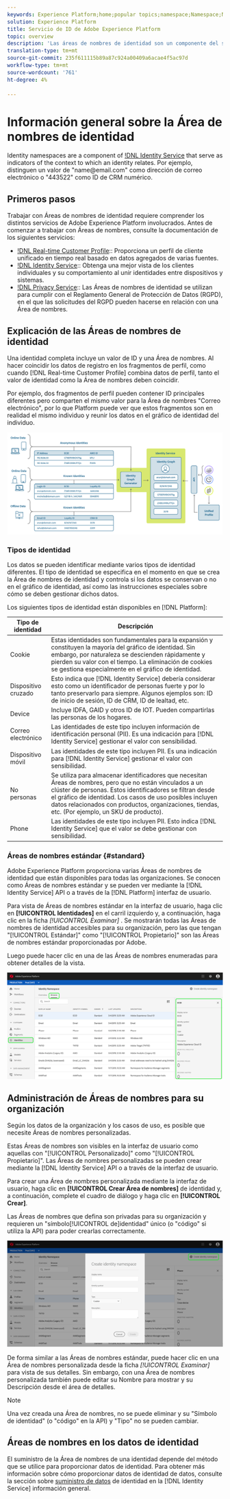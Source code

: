 ```yaml
---
keywords: Experience Platform;home;popular topics;namespace;Namespace;Namespaces;namespaces;identity namespace;Identity namespace;identity;Identity;Identity service;identity service
solution: Experience Platform
title: Servicio de ID de Adobe Experience Platform
topic: overview
description: 'Las áreas de nombres de identidad son un componente del servicio de identidad de   que sirve de indicadores del contexto al que se relaciona una identidad. Por ejemplo, distinguen un valor de "name<span>@email.com" como dirección de correo electrónico o "443522" como ID de CRM numérico. '
translation-type: tm+mt
source-git-commit: 235f611115b89a87c924a00409a6acae4f5ac97d
workflow-type: tm+mt
source-wordcount: '761'
ht-degree: 4%

---
```



# Información general sobre la Área de nombres de identidad

Identity namespaces are a component of [!DNL Identity Service](./home.md) that serve as indicators of the context to which an identity relates. Por ejemplo, distinguen un valor de &quot;name<span>@email.com&quot; como dirección de correo electrónico o &quot;443522&quot; como ID de CRM numérico.

## Primeros pasos

Trabajar con Áreas de nombres de identidad requiere comprender los distintos servicios de Adobe Experience Platform involucrados. Antes de comenzar a trabajar con Áreas de nombres, consulte la documentación de los siguientes servicios:

- [!DNL Real-time Customer Profile](../profile/home.md):: Proporciona un perfil de cliente unificado en tiempo real basado en datos agregados de varias fuentes.
- [!DNL Identity Service](./home.md):: Obtenga una mejor vista de los clientes individuales y su comportamiento al unir identidades entre dispositivos y sistemas.
- [!DNL Privacy Service](../privacy-service/home.md):: Las Áreas de nombres de identidad se utilizan para cumplir con el Reglamento General de Protección de Datos (RGPD), en el que las solicitudes del RGPD pueden hacerse en relación con una Área de nombres.

## Explicación de las Áreas de nombres de identidad

Una identidad completa incluye un valor de ID y una Área de nombres. Al hacer coincidir los datos de registro en los fragmentos de perfil, como cuando [!DNL Real-time Customer Profile] combina datos de perfil, tanto el valor de identidad como la Área de nombres deben coincidir.

Por ejemplo, dos fragmentos de perfil pueden contener ID principales diferentes pero comparten el mismo valor para la Área de nombres &quot;Correo electrónico&quot;, por lo que Platform puede ver que estos fragmentos son en realidad el mismo individuo y reunir los datos en el gráfico de identidad del individuo.

![](images/identity-service-stitching.png)

### Tipos de identidad

Los datos se pueden identificar mediante varios tipos de identidad diferentes. El tipo de identidad se especifica en el momento en que se crea la Área de nombres de identidad y controla si los datos se conservan o no en el gráfico de identidad, así como las instrucciones especiales sobre cómo se deben gestionar dichos datos.

Los siguientes tipos de identidad están disponibles en [!DNL Platform]:

| Tipo de identidad | Descripción |
| --- | --- |
| Cookie | Estas identidades son fundamentales para la expansión y constituyen la mayoría del gráfico de identidad. Sin embargo, por naturaleza se descienden rápidamente y pierden su valor con el tiempo. La eliminación de cookies se gestiona especialmente en el gráfico de identidad. |
| Dispositivo cruzado | Esto indica que [!DNL Identity Service] debería considerar esto como un identificador de personas fuerte y por lo tanto preservarlo para siempre. Algunos ejemplos son: ID de inicio de sesión, ID de CRM, ID de lealtad, etc. |
| Device | Incluye IDFA, GAID y otros ID de IOT. Pueden compartirlas las personas de los hogares. |
| Correo electrónico | Las identidades de este tipo incluyen información de identificación personal (PII). Es una indicación para [!DNL Identity Service] gestionar el valor con sensibilidad. |
| Dispositivo móvil | Las identidades de este tipo incluyen PII. Es una indicación para [!DNL Identity Service] gestionar el valor con sensibilidad. |
| No personas | Se utiliza para almacenar identificadores que necesitan Áreas de nombres, pero que no están vinculados a un clúster de personas. Estos identificadores se filtran desde el gráfico de identidad. Los casos de uso posibles incluyen datos relacionados con productos, organizaciones, tiendas, etc. (Por ejemplo, un SKU de producto). |
| Phone | Las identidades de este tipo incluyen PII. Esto indica [!DNL Identity Service] que el valor se debe gestionar con sensibilidad. |

### Áreas de nombres estándar {#standard}

Adobe Experience Platform proporciona varias Áreas de nombres de identidad que están disponibles para todas las organizaciones. Se conocen como Áreas de nombres estándar y se pueden ver mediante la [!DNL Identity Service] API o a través de la [!DNL Platform] interfaz de usuario.

Para vista de Áreas de nombres estándar en la interfaz de usuario, haga clic en **[!UICONTROL Identidades]** en el carril izquierdo y, a continuación, haga clic en la ficha *[!UICONTROL Examinar]* . Se mostrarán todas las Áreas de nombres de identidad accesibles para su organización, pero las que tengan &quot;[!UICONTROL Estándar]&quot; como &quot;[!UICONTROL Propietario]&quot; son las Áreas de nombres estándar proporcionadas por Adobe.

Luego puede hacer clic en una de las Áreas de nombres enumeradas para obtener detalles de la vista.

![](./images/standard-namespace-detail.png)

## Administración de Áreas de nombres para su organización

Según los datos de la organización y los casos de uso, es posible que necesite Áreas de nombres personalizadas.

Estas Áreas de nombres son visibles en la interfaz de usuario como aquellas con &quot;[!UICONTROL Personalizado]&quot; como &quot;[!UICONTROL Propietario]&quot;. Las Áreas de nombres personalizadas se pueden crear mediante la [!DNL Identity Service] API o a través de la interfaz de usuario.

Para crear una Área de nombres personalizada mediante la interfaz de usuario, haga clic en **[!UICONTROL Crear Área de nombres]** de identidad y, a continuación, complete el cuadro de diálogo y haga clic en **[!UICONTROL Crear]**.

Las Áreas de nombres que defina son privadas para su organización y requieren un &quot;símbolo[!UICONTROL de]identidad&quot; único (o &quot;código&quot; si utiliza la API) para poder crearlas correctamente.

![](./images/create-identity-namespace.png)

De forma similar a las Áreas de nombres estándar, puede hacer clic en una Área de nombres personalizada desde la ficha *[!UICONTROL Examinar]* para vista de sus detalles. Sin embargo, con una Área de nombres personalizada también puede editar su Nombre para mostrar y su Descripción desde el área de detalles.

>[!NOTE]
>
>Una vez creada una Área de nombres, no se puede eliminar y su &quot;Símbolo de identidad&quot; (o &quot;código&quot; en la API) y &quot;Tipo&quot; no se pueden cambiar.

## Áreas de nombres en los datos de identidad

El suministro de la Área de nombres de una identidad depende del método que se utilice para proporcionar datos de identidad. Para obtener más información sobre cómo proporcionar datos de identidad de datos, consulte la sección sobre [suministro de datos](./home.md#supplying-identity-data-to-identity-service) de identidad en la [!DNL Identity Service] información general.
